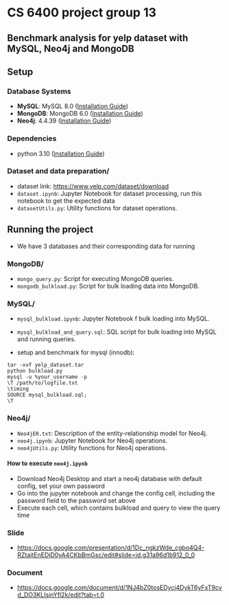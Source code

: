 # CS 6400 project group 13




## Benchmark analysis for yelp dataset with MySQL, Neo4j and MongoDB

## Setup

### Database Systems
- **MySQL**: MySQL 8.0 ([Installation Guide](https://www.mysql.com/downloads/))
- **MongoDB**: MongoDB 6.0 ([Installation Guide](https://www.mongodb.com/docs/current/administration/install-community/))
- **Neo4j**: 4.4.39 ([Installation Guide](https://neo4j.com/download/neo4j-desktop))

### Dependencies
- python 3.10 ([Installation Guide](https://www.python.org/downloads/release/python-3100/))

### Dataset and data preparation/
- dataset link: https://www.yelp.com/dataset/download
- `dataset.ipynb`: Jupyter Notebook for dataset processing, run this notebook to get the expected data
- `datasetUtils.py`: Utility functions for dataset operations.

## Running the project
- We have 3 databases and their corresponding data for running
### MongoDB/
- `mongo_query.py`: Script for executing MongoDB queries.
- `mongodb_bulkload.py`: Script for bulk loading data into MongoDB.

### MySQL/
- `mysql_bulkload.ipynb`: Jupyter Notebook f bulk loading into MySQL.
- `mysql_bulkload_and_query.sql`: SQL script for bulk loading into MySQL and running queries.

- setup and benchmark for mysql (innodb):
```
tar -xvf yelp_dataset.tar
python bulkload.py
mysql -u %your_username -p
\T /path/to/logfile.txt
\timing
SOURCE mysql_bulkload.sql;
\T
```

### Neo4j/
- `Neo4jER.txt`: Description of the entity-relationship model for Neo4j.
- `neo4j.ipynb`: Jupyter Notebook for Neo4j operations.
- `neo4jUtils.py`: Utility functions for Neo4j operations.
#### How to execute `neo4j.ipynb`
- Download Neo4j Desktop and start a neo4j database with default config, set your own password
- Go into the jupyter notebook and change the config cell, including the password field to the password set above
- Execute each cell, which contains bulkload and query to view the query time

### Slide
- https://docs.google.com/presentation/d/1Dc_ngkzWde_cgbo4Q4-RZtajtEnEDjD0yA4CKbBmGsc/edit#slide=id.g31a96d1b912_0_0

### Document
- https://docs.google.com/document/d/1NJ4bZ0tosEDycj4DykT6yFxT9cvd_DO3KLIsinYfl2k/edit?tab=t.0
